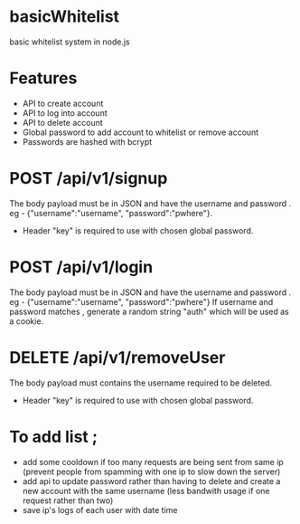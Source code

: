 # basicWhitelist
basic whitelist system in node.js





# Features
- API to create account
- API to log into account
- API to delete account
- Global password to add account to whitelist or remove account
- Passwords are hashed with bcrypt


# POST /api/v1/signup
The body payload must be in JSON and have the username and password . eg  - {"username":"username", "password":"pwhere"}. 
- Header "key" is required to use with chosen global password.


# POST /api/v1/login
The body payload must be in JSON and have the username and password . eg  - {"username":"username", "password":"pwhere"}
If username and password matches , generate a random string "auth" which will be used as a cookie.


# DELETE /api/v1/removeUser
The body payload must contains the username required to be deleted. 
- Header "key" is required to use with chosen global password.



# To add list ;
- add some cooldown if too many requests are being sent from same ip (prevent people from spamming with one ip to slow down the server) 
- add api to update password rather than having to delete and create a new account with the same username (less bandwith usage if one request rather than two)
- save ip's logs of each user with date time 
